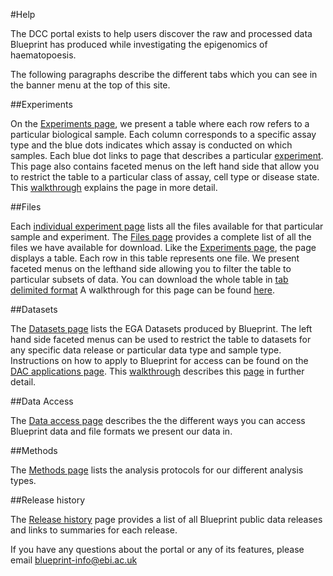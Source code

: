 #Help

The DCC portal exists to help users discover the raw and processed data Blueprint has produced while investigating the epigenomics of haematopoesis.

The following paragraphs describe the different tabs which you can see in the banner menu at the top of this site.

##Experiments

On the [Experiments page](http://dcc.blueprint-epigenome.eu/#/experiments), we present a table where each row refers to a particular biological sample. Each column corresponds to a specific assay type and the blue dots indicates which assay is conducted on which samples.  Each blue dot links to page that describes a particular [experiment](http://dcc.blueprint-epigenome.eu/#/experiments/ERX547946). This page also contains faceted menus on the left hand side that allow you to restrict the table to a particular class of assay, cell type or disease state. This [walkthrough](http://ftp.ebi.ac.uk/pub/databases/blueprint/dcc_help_pages/Experiments_walkthrough.pdf) explains the page in more detail.

##Files

Each [individual experiment page](http://dcc.blueprint-epigenome.eu/#/experiments/ERX547946) lists all the files available for that particular sample and experiment. The [Files page](http://dcc.blueprint-epigenome.eu/#/files) provides a complete list of all the files we have available for download. Like the [Experiments page](http://dcc.blueprint-epigenome.eu/#/experiments), the page displays a table. Each row in this table represents one file. We present faceted menus on the lefthand side allowing you to filter the table to particular subsets of data. You can download the whole table in [tab delimited format](http://dcc.blueprint-epigenome.eu/data/blueprint_files.tsv) A walkthrough for this page can be found [here](http://ftp.ebi.ac.uk/pub/databases/blueprint/dcc_help_pages/Files_walkthrough.pdf).

##Datasets

The [Datasets page](http://dcc.blueprint-epigenome.eu/#/datasets) lists the EGA Datasets produced by Blueprint. The left hand side faceted menus can be used to restrict the table to datasets for any specific data release or particular data type and sample type. Instructions on how to apply to Blueprint for access can be found on the [DAC applications page](http://dcc.blueprint-epigenome.eu/#/md/dac_applications). This [walkthrough](http://ftp.ebi.ac.uk/pub/databases/blueprint/dcc_help_pages/Datasets_walkthrough.pdf) describes this [page](http://dcc.blueprint-epigenome.eu/#/datasets) in further detail. 

##Data Access

The [Data access page](http://dcc.blueprint-epigenome.eu/#/md/data) describes the the different ways you can access Blueprint data and file formats we present our data in.

##Methods

The [Methods page](http://dcc.blueprint-epigenome.eu/#/md/methods) lists the analysis protocols for our different analysis types.

##Release history

The [Release history](http://dcc.blueprint-epigenome.eu/#/md/release_history) page provides a list of all Blueprint public data releases and links to summaries for each release.

If you have any questions about the portal or any of its features, please email blueprint-info@ebi.ac.uk

